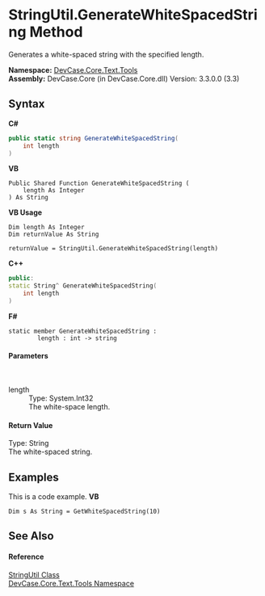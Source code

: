 # StringUtil.GenerateWhiteSpacedString Method 
 

Generates a white-spaced string with the specified length.

**Namespace:**&nbsp;<a href="N_DevCase_Core_Text_Tools">DevCase.Core.Text.Tools</a><br />**Assembly:**&nbsp;DevCase.Core (in DevCase.Core.dll) Version: 3.3.0.0 (3.3)

## Syntax

**C#**<br />
``` C#
public static string GenerateWhiteSpacedString(
	int length
)
```

**VB**<br />
``` VB
Public Shared Function GenerateWhiteSpacedString ( 
	length As Integer
) As String
```

**VB Usage**<br />
``` VB Usage
Dim length As Integer
Dim returnValue As String

returnValue = StringUtil.GenerateWhiteSpacedString(length)
```

**C++**<br />
``` C++
public:
static String^ GenerateWhiteSpacedString(
	int length
)
```

**F#**<br />
``` F#
static member GenerateWhiteSpacedString : 
        length : int -> string 

```


#### Parameters
&nbsp;<dl><dt>length</dt><dd>Type: System.Int32<br />The white-space length.</dd></dl>

#### Return Value
Type: String<br />The white-spaced string.

## Examples
This is a code example. 
**VB**<br />
``` VB
Dim s As String = GetWhiteSpacedString(10)
```


## See Also


#### Reference
<a href="T_DevCase_Core_Text_Tools_StringUtil">StringUtil Class</a><br /><a href="N_DevCase_Core_Text_Tools">DevCase.Core.Text.Tools Namespace</a><br />